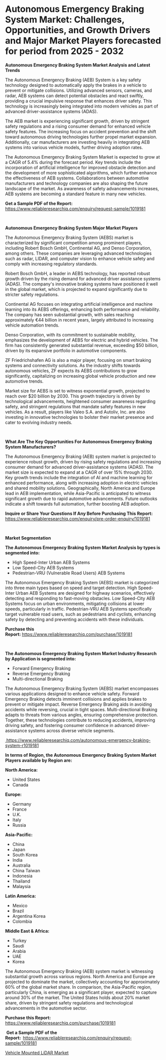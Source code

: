 <p><h1>Autonomous Emergency Braking System Market: Challenges, Opportunities, and Growth Drivers and Major Market Players forecasted for period from 2025 - 2032</h1></p><p><strong>Autonomous Emergency Braking System Market Analysis and Latest Trends</strong></p>
<p><p>The Autonomous Emergency Braking (AEB) System is a key safety technology designed to automatically apply the brakes in a vehicle to prevent or mitigate collisions. Utilizing advanced sensors, cameras, and radar, AEB systems can detect potential obstacles and react swiftly, providing a crucial impulsive response that enhances driver safety. This technology is increasingly being integrated into modern vehicles as part of advanced driver-assistance systems (ADAS).</p><p>The AEB market is experiencing significant growth, driven by stringent safety regulations and a rising consumer demand for enhanced vehicle safety features. The increasing focus on accident prevention and the shift toward autonomous driving technologies further propel market expansion. Additionally, car manufacturers are investing heavily in integrating AEB systems into various vehicle models, further driving adoption rates.</p><p>The Autonomous Emergency Braking System Market is expected to grow at a CAGR of 5.4% during the forecast period. Key trends include the incorporation of artificial intelligence for improved obstacle detection and the development of more sophisticated algorithms, which further enhance the effectiveness of AEB systems. Collaborations between automotive manufacturers and technology companies are also shaping the future landscape of the market. As awareness of safety advancements increases, AEB systems are becoming a standard feature in many new vehicles.</p></p>
<p><strong>Get a Sample PDF of the Report:&nbsp;</strong> <a href="https://www.reliableresearchiq.com/enquiry/request-sample/1019181?utm_campaign=2730&utm_medium=2&utm_source=Github&utm_content=ia&utm_term=30032025&utm_id=autonomous-emergency-braking-system">https://www.reliableresearchiq.com/enquiry/request-sample/1019181</a></p>
<p>&nbsp;</p>
<p><strong>Autonomous Emergency Braking System Major Market Players</strong></p>
<p><p>The Autonomous Emergency Braking System (AEBS) market is characterized by significant competition among prominent players, including Robert Bosch GmbH, Continental AG, and Denso Corporation, among others. These companies are leveraging advanced technologies such as radar, LIDAR, and computer vision to enhance vehicle safety and comply with increasing regulatory standards.</p><p>Robert Bosch GmbH, a leader in AEBS technology, has reported robust growth driven by the rising demand for advanced driver assistance systems (ADAS). The company's innovative braking systems have positioned it well in the global market, which is projected to expand significantly due to stricter safety regulations.</p><p>Continental AG focuses on integrating artificial intelligence and machine learning into its AEBS offerings, enhancing both performance and reliability. The company has seen substantial growth, with sales reaching approximately €44 billion in recent years, largely attributed to increasing vehicle automation trends.</p><p>Denso Corporation, with its commitment to sustainable mobility, emphasizes the development of AEBS for electric and hybrid vehicles. The firm has consistently generated substantial revenue, exceeding $50 billion, driven by its expansive portfolio in automotive components.</p><p>ZF Friedrichshafen AG is also a major player, focusing on smart braking systems and connectivity solutions. As the industry shifts towards autonomous vehicles, ZF expects its AEBS contributions to grow significantly, capitalizing on increasing global vehicle production and new automotive trends.</p><p>Market size for AEBS is set to witness exponential growth, projected to reach over $20 billion by 2030. This growth trajectory is driven by technological advancements, heightened consumer awareness regarding safety, and stringent regulations that mandate safety features in new vehicles. As a result, players like Valeo S.A. and Autoliv, Inc. are also investing in innovative technologies to bolster their market presence and cater to evolving industry needs.</p></p>
<p>&nbsp;</p>
<p><strong>What Are The Key Opportunities For Autonomous Emergency Braking System Manufacturers?</strong></p>
<p><p>The Autonomous Emergency Braking (AEB) system market is projected to experience robust growth, driven by rising safety regulations and increasing consumer demand for advanced driver-assistance systems (ADAS). The market size is expected to expand at a CAGR of over 15% through 2030. Key growth trends include the integration of AI and machine learning for enhanced performance, along with increasing adoption in electric vehicles and shared mobility solutions. Geographically, North America and Europe lead in AEB implementation, while Asia-Pacific is anticipated to witness significant growth due to rapid automotive advancements. Future outlooks indicate a shift towards full automation, further boosting AEB adoption.</p></p>
<p><strong>Inquire or Share Your Questions If Any Before Purchasing This Report:</strong> <a href="https://www.reliableresearchiq.com/enquiry/pre-order-enquiry/1019181?utm_campaign=2730&utm_medium=2&utm_source=Github&utm_content=ia&utm_term=30032025&utm_id=autonomous-emergency-braking-system">https://www.reliableresearchiq.com/enquiry/pre-order-enquiry/1019181</a></p>
<p>&nbsp;</p>
<p><strong>Market Segmentation</strong></p>
<p><strong>The Autonomous Emergency Braking System Market Analysis by types is segmented into:</strong></p>
<p><ul><li>High Speed-Inter Urban AEB Systems</li><li>Low Speed-City AEB Systems</li><li>Pedestrian-VRU (Vulnerable Road Users) AEB Systems</li></ul></p>
<p><p>The Autonomous Emergency Braking System (AEBS) market is categorized into three main types based on speed and target detection. High Speed-Inter Urban AEB Systems are designed for highway scenarios, effectively detecting and responding to fast-moving obstacles. Low Speed-City AEB Systems focus on urban environments, mitigating collisions at lower speeds, particularly in traffic. Pedestrian-VRU AEB Systems specifically target vulnerable road users, such as pedestrians and cyclists, enhancing safety by detecting and preventing accidents with these individuals.</p></p>
<p><strong>Purchase this Report:&nbsp;</strong><a href="https://www.reliableresearchiq.com/purchase/1019181?utm_campaign=2730&utm_medium=2&utm_source=Github&utm_content=ia&utm_term=30032025&utm_id=autonomous-emergency-braking-system">https://www.reliableresearchiq.com/purchase/1019181</a></p>
<p>&nbsp;</p>
<p><strong>The Autonomous Emergency Braking System Market Industry Research by Application is segmented into:</strong></p>
<p><ul><li>Forward Emergency Braking</li><li>Reverse Emergency Braking</li><li>Multi-directional Braking</li></ul></p>
<p><p>The Autonomous Emergency Braking System (AEBS) market encompasses various applications designed to enhance vehicle safety. Forward Emergency Braking detects imminent collisions and applies brakes to prevent or mitigate impact. Reverse Emergency Braking aids in avoiding accidents while reversing, crucial in tight spaces. Multi-directional Braking adapts to threats from various angles, ensuring comprehensive protection. Together, these technologies contribute to reducing accidents, improving driving safety, and fostering consumer confidence in advanced driver-assistance systems across diverse vehicle segments.</p></p>
<p><a href="https://www.reliableresearchiq.com/autonomous-emergency-braking-system-r1019181?utm_campaign=2730&utm_medium=2&utm_source=Github&utm_content=ia&utm_term=30032025&utm_id=autonomous-emergency-braking-system">&nbsp;https://www.reliableresearchiq.com/autonomous-emergency-braking-system-r1019181</a></p>
<p><strong>In terms of Region, the Autonomous Emergency Braking System Market Players available by Region are:</strong></p>
<p>
    <p> <strong> North America: </strong>
        <ul>
            <li>United States</li>
            <li>Canada</li>
        </ul>
        </p> 
    <p> <strong> Europe: </strong>
        <ul>
            <li>Germany</li>
            <li>France</li>
            <li>U.K.</li>
            <li>Italy</li>
            <li>Russia</li>
        </ul>
        </p> 
    <p> <strong> Asia-Pacific: </strong>
        <ul>
            <li>China</li>
            <li>Japan</li>
            <li>South Korea</li>
            <li>India</li>
            <li>Australia</li>
            <li>China Taiwan</li>
            <li>Indonesia</li>
            <li>Thailand</li>
            <li>Malaysia</li>
        </ul>
        </p> 
    <p> <strong> Latin America: </strong>
        <ul>
            <li>Mexico</li>
            <li>Brazil</li>
            <li>Argentina Korea</li>
            <li>Colombia</li>
        </ul>
        </p> 
    <p> <strong> Middle East & Africa: </strong>
        <ul>
            <li>Turkey</li>
            <li>Saudi</li>
            <li>Arabia</li>
            <li>UAE</li>
            <li>Korea</li>
        </ul>
    </p>
    </p>
<p><p>The Autonomous Emergency Braking (AEB) system market is witnessing substantial growth across various regions. North America and Europe are projected to dominate the market, collectively accounting for approximately 60% of the global market share. In comparison, the Asia-Pacific region, particularly China, is emerging as a significant player, expected to capture around 30% of the market. The United States holds about 20% market share, driven by stringent safety regulations and technological advancements in the automotive sector.</p></p>
<p><strong>Purchase this Report: </strong><a href="https://www.reliableresearchiq.com/purchase/1019181?utm_campaign=2730&utm_medium=2&utm_source=Github&utm_content=ia&utm_term=30032025&utm_id=autonomous-emergency-braking-system">https://www.reliableresearchiq.com/purchase/1019181</a></p>
<p>&nbsp;<strong>Get a Sample PDF of the Report:&nbsp;&nbsp;</strong><a href="https://www.reliableresearchiq.com/enquiry/request-sample/1019181?utm_campaign=2730&utm_medium=2&utm_source=Github&utm_content=ia&utm_term=30032025&utm_id=autonomous-emergency-braking-system">https://www.reliableresearchiq.com/enquiry/request-sample/1019181</a></p>
<p><strong></strong></p>
<p><p><a href="https://github.com/chikenmhamdi/Market-Research-Report-List-1/blob/main/vehicle-mounted-lidar-market.md?utm_campaign=2730&utm_medium=2&utm_source=Github&utm_content=ia&utm_term=30032025&utm_id=autonomous-emergency-braking-system">Vehicle Mounted LiDAR Market</a></p></p>